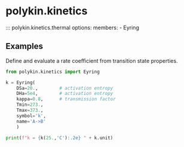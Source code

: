 # polykin.kinetics

::: polykin.kinetics.thermal
    options:
        members:
            - Eyring

## Examples

Define and evaluate a rate coefficient from transition state properties.

```python exec="on" source="material-block"
from polykin.kinetics import Eyring

k = Eyring(
    DSa=20.,        # activation entropy
    DHa=5e4,        # activation entropy
    kappa=0.8,      # transmission factor
    Tmin=273.,
    Tmax=373.,
    symbol='k',
    name='A->B'
    )

print(f"k = {k(25.,'C'):.2e} " + k.unit)
```
